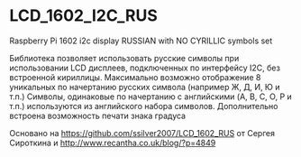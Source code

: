 # LCD_1602_I2C_RUS
Raspberry Pi 1602 i2c display RUSSIAN with NO CYRILLIC symbols set 

Библиотека позволяет использовать русские символы при использовании LCD дисплеев, подключенных по интерфейсу I2C, без встроенной кириллицы. Максимально возможно отображение 8 уникальных по начертанию русских символа (например Ж, Д, И, Ю и т.п.) Символы, одинаковые по начертанию с английскими (A, B, C, O, P и т.п.) используются из английского набора символов. Дополнительно встроена возможность печати знака градуса 

Основано на https://github.com/ssilver2007/LCD_1602_RUS от Сергея Сироткина и http://www.recantha.co.uk/blog/?p=4849
